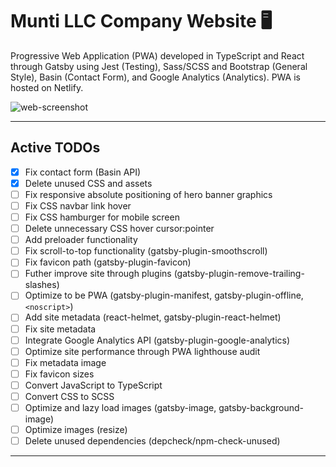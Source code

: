 # Munti LLC Company Website :desktop_computer:

Progressive Web Application (PWA) developed in TypeScript and React through Gatsby using Jest (Testing), Sass/SCSS and Bootstrap (General Style), Basin (Contact Form), and Google Analytics (Analytics). PWA is hosted on Netlify.

![web-screenshot](https://user-images.githubusercontent.com/50670255/83876936-a7cc1180-a707-11ea-89e9-39d129d793f1.png)

---

## Active TODOs

- [x] Fix contact form (Basin API)
- [x] Delete unused CSS and assets
- [ ] Fix responsive absolute positioning of hero banner graphics
- [ ] Fix CSS navbar link hover
- [ ] Fix CSS hamburger for mobile screen
- [ ] Delete unnecessary CSS hover cursor:pointer
- [ ] Add preloader functionality
- [ ] Fix scroll-to-top functionality (gatsby-plugin-smoothscroll)
- [ ] Fix favicon path (gatsby-plugin-favicon)
- [ ] Futher improve site through plugins (gatsby-plugin-remove-trailing-slashes)
- [ ] Optimize to be PWA (gatsby-plugin-manifest, gatsby-plugin-offline, `<noscript>`)
- [ ] Add site metadata (react-helmet, gatsby-plugin-react-helmet)
- [ ] Fix site metadata
- [ ] Integrate Google Analytics API (gatsby-plugin-google-analytics)
- [ ] Optimize site performance through PWA lighthouse audit
- [ ] Fix metadata image
- [ ] Fix favicon sizes
- [ ] Convert JavaScript to TypeScript
- [ ] Convert CSS to SCSS
- [ ] Optimize and lazy load images (gatsby-image, gatsby-background-image)
- [ ] Optimize images (resize)
- [ ] Delete unused dependencies (depcheck/npm-check-unused)

---
